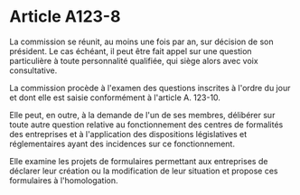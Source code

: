 # Article A123-8

La commission se réunit, au moins une fois par an, sur décision de son président. Le cas échéant, il peut être fait appel sur une question particulière à toute personnalité qualifiée, qui siège alors avec voix consultative.

La commission procède à l'examen des questions inscrites à l'ordre du jour et dont elle est saisie conformément à l'article A. 123-10.

Elle peut, en outre, à la demande de l'un de ses membres, délibérer sur toute autre question relative au fonctionnement des centres de formalités des entreprises et à l'application des dispositions législatives et réglementaires ayant des incidences sur ce fonctionnement.

Elle examine les projets de formulaires permettant aux entreprises de déclarer leur création ou la modification de leur situation et propose ces formulaires à l'homologation.
